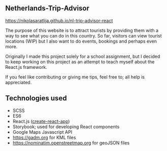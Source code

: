 ## Netherlands-Trip-Advisor

https://nikolasaratlija.github.io/nl-trip-advisor-react

The purpose of this website is to attract tourists by providing them with a way to see what you can do in this country.
So far, visitors can view tourist locations (WIP) but I also want to do events, bookings and perhaps even more.

Originally I made this project solely for a school assignment,
but I decided to keep working on this project as an attempt to teach myself about the React.js framework.

If you feel like contributing or giving me tips, feel free to; all help is appreciated.

## Technologies used

* SCSS
* ES6
* React.js ([create-react-app](https://github.com/facebook/create-react-app))
* Storybook; used for developing React components
* Google Maps Javascript API
* https://gadm.org for KML files
* https://nominatim.openstreetmap.org for geoJSON files
